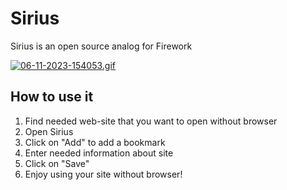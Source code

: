 # Sirius

Sirius is an open source analog for Firework

[![06-11-2023-154053.gif](https://i.postimg.cc/fySpd7Pj/06-11-2023-154053.gif)](https://postimg.cc/Mfx92Bqv)

## How to use it

1. Find needed web-site that you want to open without browser
2. Open Sirius
3. Click on "Add" to add a bookmark
4. Enter needed information about site
5. Click on "Save"
6. Enjoy using your site without browser!
